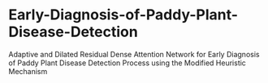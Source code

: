 # Early-Diagnosis-of-Paddy-Plant-Disease-Detection
Adaptive and Dilated Residual Dense Attention Network for Early Diagnosis of Paddy Plant Disease Detection Process using the Modified  Heuristic Mechanism
